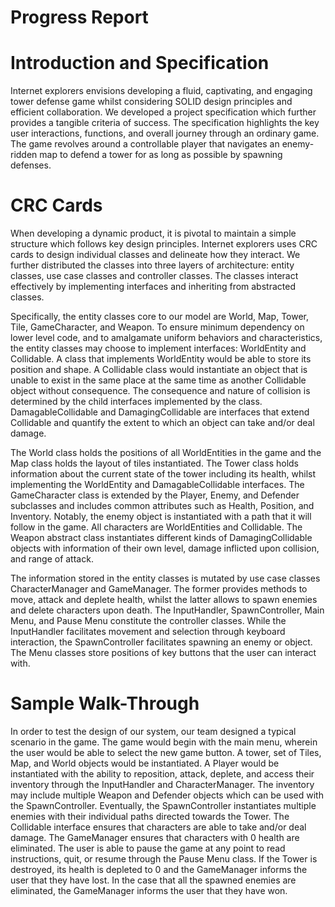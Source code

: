 # Progress Report

# Introduction and Specification

Internet explorers envisions developing a fluid, captivating, and engaging tower defense game whilst considering
SOLID design principles and efficient collaboration. We developed a project specification which further provides
a tangible criteria of success. The specification highlights the key user interactions, functions, and overall 
journey through an ordinary game. The game revolves around a controllable player that navigates an enemy-ridden map
to defend a tower for as long as possible by spawning defenses. 

# CRC Cards

When developing a dynamic product, it is pivotal to maintain a simple structure which follows key design principles. 
Internet explorers uses CRC cards to design individual classes and delineate how they interact. We further distributed 
the classes into three layers of architecture: entity classes, use case classes and controller classes. The classes 
interact effectively by implementing interfaces and inheriting from abstracted classes. 

Specifically, the entity classes core to our model are World, Map, Tower, Tile, GameCharacter<Abstract>, and 
Weapon<Abstract>. To ensure minimum dependency on lower level code, and to amalgamate uniform behaviors and 
characteristics, the entity classes may choose to implement interfaces: WorldEntity and Collidable. A class that 
implements WorldEntity would be able to store its position and shape. A Collidable class would instantiate an object 
that is unable to exist in the same place at the same time as another Collidable object without consequence. The 
consequence and nature of collision is determined by the child interfaces implemented by the class. DamagableCollidable 
and DamagingCollidable are interfaces that extend Collidable and quantify the extent to which an object can take and/or 
deal damage. 

The World class holds the positions of all WorldEntities in the game and the Map class holds the layout of tiles 
instantiated. The Tower class holds information about the current state of the tower including its health, whilst 
implementing the WorldEntity and DamagableCollidable interfaces. The GameCharacter class is extended by the 
Player, Enemy, and Defender subclasses and includes common attributes such as Health, Position, and Inventory. Notably,
the enemy object is instantiated with a path that it will follow in the game. All characters are WorldEntities and
Collidable. The Weapon abstract class instantiates different kinds of DamagingCollidable objects with information of
their own level, damage inflicted upon collision, and range of attack. 

The information stored in the entity classes is mutated by use case classes CharacterManager and GameManager. The
former provides methods to move, attack and deplete health, whilst the latter allows to spawn enemies and delete
characters upon death. The InputHandler, SpawnController, Main Menu, and Pause Menu constitute the controller classes.
While the InputHandler facilitates movement and selection through keyboard interaction, the SpawnController facilitates
spawning an enemy or object. The Menu classes store positions of key buttons that the user can interact with.

# Sample Walk-Through

In order to test the design of our system, our team designed a typical scenario in the game. The game would begin
with the main menu, wherein the user would be able to select the new game button. A tower, set of Tiles, Map, and World
objects would be instantiated. A Player would be instantiated with the ability to reposition, attack, deplete, and 
access their inventory through the InputHandler and CharacterManager. The inventory may include multiple Weapon and 
Defender objects which can be used with the SpawnController. Eventually, the SpawnController instantiates multiple
enemies with their individual paths directed towards the Tower. The Collidable interface ensures that characters are
able to take and/or deal damage. The GameManager ensures that characters with 0 health are eliminated. The user is 
able to pause the game at any point to read instructions, quit, or resume through the Pause Menu class. If the Tower
is destroyed, its health is depleted to 0 and the GameManager informs the user that they have lost. In the case that
all the spawned enemies are eliminated, the GameManager informs the user that they have won. 
